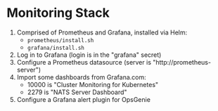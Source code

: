 Monitoring Stack
================

1) Comprised of Prometheus and Grafana, installed via Helm:
    - `prometheus/install.sh`
    - `grafana/install.sh`
2) Log in to Grafana (login is in the "grafana" secret)
3) Configure a Prometheus datasource (server is "http://prometheus-server")
4) Import some dashboards from Grafana.com:
    - 10000 is "Cluster Monitoring for Kubernetes"
    - 2279 is "NATS Server Dashboard"
5) Configure a Grafana alert plugin for OpsGenie
